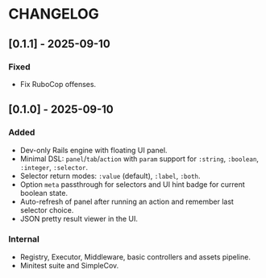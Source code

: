 # CHANGELOG

## [0.1.1] - 2025-09-10

### Fixed

- Fix RuboCop offenses.

## [0.1.0] - 2025-09-10

### Added

- Dev-only Rails engine with floating UI panel.
- Minimal DSL: `panel`/`tab`/`action` with `param` support for `:string`, `:boolean`, `:integer`, `:selector`.
- Selector return modes: `:value` (default), `:label`, `:both`.
- Option `meta` passthrough for selectors and UI hint badge for current boolean state.
- Auto-refresh of panel after running an action and remember last selector choice.
- JSON pretty result viewer in the UI.

### Internal

- Registry, Executor, Middleware, basic controllers and assets pipeline.
- Minitest suite and SimpleCov.
